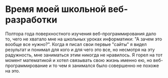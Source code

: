 # Время моей школьной веб-разработки
Полтора года поверхностного изучения веб-программирования дало то, чего не хватало мне на школьных уроках информатики: "А зачем это вообще все нужно?". 
Когда я писал свои первые "сайты" я видел результат и понимал для кого и для чего это все, но несмотря на эту радужность, мне заниматься этим никогда не нравилось. 
Я горел на тот момент математикой и хотел связывать свою жизнь именно ею, но веб-программирование и то чем я занимался было совершенно не похоже на это.

